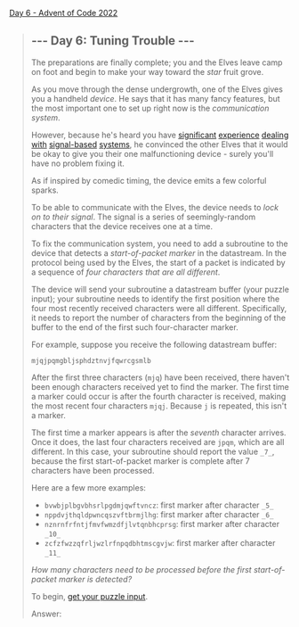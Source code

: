 [Day 6 - Advent of Code 2022](https://adventofcode.com/2022/day/6)

> ## \--- Day 6: Tuning Trouble ---
>
> The preparations are finally complete; you and the Elves leave camp on foot and begin to make your way toward the _star_ fruit grove.
>
> As you move through the dense undergrowth, one of the Elves gives you a handheld _device_. He says that it has many fancy features, but the most important one to set up right now is the _communication system_.
>
> However, because he's heard you have [significant](https://adventofcode.com/2016/day/6) [experience](https://adventofcode.com/2016/day/25) [dealing](https://adventofcode.com/2019/day/7) [with](https://adventofcode.com/2019/day/9) [signal-based](https://adventofcode.com/2019/day/16) [systems](https://adventofcode.com/2021/day/25), he convinced the other Elves that it would be okay to give you their one malfunctioning device - surely you'll have no problem fixing it.
>
> As if inspired by comedic timing, the device emits a few colorful sparks.
>
> To be able to communicate with the Elves, the device needs to _lock on to their signal_. The signal is a series of seemingly-random characters that the device receives one at a time.
>
> To fix the communication system, you need to add a subroutine to the device that detects a _start-of-packet marker_ in the datastream. In the protocol being used by the Elves, the start of a packet is indicated by a sequence of _four characters that are all different_.
>
> The device will send your subroutine a datastream buffer (your puzzle input); your subroutine needs to identify the first position where the four most recently received characters were all different. Specifically, it needs to report the number of characters from the beginning of the buffer to the end of the first such four-character marker.
>
> For example, suppose you receive the following datastream buffer:
>
>     mjqjpqmgbljsphdztnvjfqwrcgsmlb
>
> After the first three characters (`mjq`) have been received, there haven't been enough characters received yet to find the marker. The first time a marker could occur is after the fourth character is received, making the most recent four characters `mjqj`. Because `j` is repeated, this isn't a marker.
>
> The first time a marker appears is after the _seventh_ character arrives. Once it does, the last four characters received are `jpqm`, which are all different. In this case, your subroutine should report the value `_7_`, because the first start-of-packet marker is complete after 7 characters have been processed.
>
> Here are a few more examples:
>
> -   `bvwbjplbgvbhsrlpgdmjqwftvncz`: first marker after character `_5_`
> -   `nppdvjthqldpwncqszvftbrmjlhg`: first marker after character `_6_`
> -   `nznrnfrfntjfmvfwmzdfjlvtqnbhcprsg`: first marker after character `_10_`
> -   `zcfzfwzzqfrljwzlrfnpqdbhtmscgvjw`: first marker after character `_11_`
>
> _How many characters need to be processed before the first start-of-packet marker is detected?_
>
> To begin, [get your puzzle input](https://adventofcode.com/2022/day/6/input).
>
> Answer:
> 

